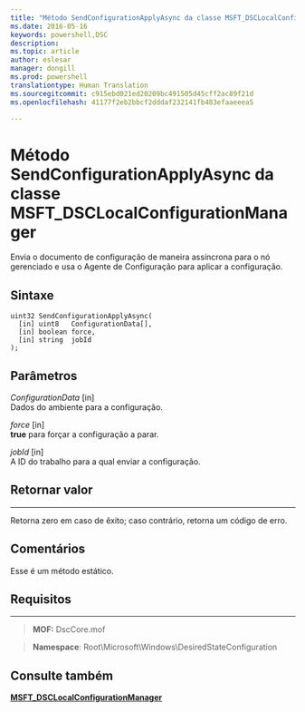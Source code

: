 ```yaml
---
title: "Método SendConfigurationApplyAsync da classe MSFT_DSCLocalConfigurationManager"
ms.date: 2016-05-16
keywords: powershell,DSC
description: 
ms.topic: article
author: eslesar
manager: dongill
ms.prod: powershell
translationtype: Human Translation
ms.sourcegitcommit: c915ebd021ed20209bc491505d45cff2ac89f21d
ms.openlocfilehash: 41177f2eb2bbcf2dddaf232141fb483efaaeeea5

---
```



# Método SendConfigurationApplyAsync da classe MSFT_DSCLocalConfigurationManager

Envia o documento de configuração de maneira assíncrona para o nó gerenciado e usa o Agente de Configuração para aplicar a configuração.

Sintaxe
------

```mof
uint32 SendConfigurationApplyAsync(
  [in] uint8   ConfigurationData[],
  [in] boolean force,
  [in] string  jobId
);
```

Parâmetros
----------

*ConfigurationData* \[in\]  
Dados do ambiente para a configuração.

*force* \[in\]  
**true** para forçar a configuração a parar.

*jobId* \[in\]  
A ID do trabalho para a qual enviar a configuração.

## Retornar valor
------------

Retorna zero em caso de êxito; caso contrário, retorna um código de erro.

## Comentários

Esse é um método estático.

## Requisitos
------------
>**MOF:** DscCore.mof

>**Namespace**: Root\Microsoft\Windows\DesiredStateConfiguration


## Consulte também


[**MSFT_DSCLocalConfigurationManager**](msft-dsclocalconfigurationmanager.md)


 

 






<!--HONumber=Aug16_HO3-->


